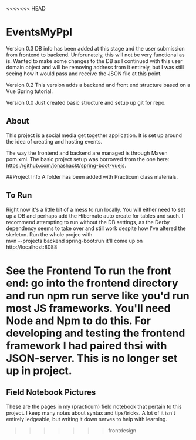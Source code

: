 <<<<<<< HEAD
# EventsMyPpl
Version 0.3
DB info has been added at this stage and the user submission from frontend to backend. Unforunately, this will not be very functional as is. Wanted to make some changes to the DB as I continued with this user domain object and will be removing address from it entirely, but I was still seeing how it would pass and receive the JSON file at this point. 
 
Version 0.2 
This version adds a backend and front end structure based on a Vue Spring tutorial. 

Version 0.0 
Just created basic structure and setup up git for repo.

## About
This project is a social media get together application. It is set up around the idea of creating and hosting events.

The way the frontend and backend are managed is through Maven pom.xml. The basic project setup was borrowed from the one here: https://github.com/jonashackt/spring-boot-vuejs. 

##Project Info
A folder has been added with Practicum class materials. 

## To Run
Right now it's a little bit of a mess to run locally. You will either need to set up a DB and perhaps add the Hibernate auto create for tables and such. I recommend attempting to run without the DB settings, as the Derby dependency seems to take over and still work despite how I've altered the skeleton. Run the whole projec with  
mvn --projects backend spring-boot:run 
it'll come up on http://localhost:8088

See the Frontend
To run the front end: go into the frontend directory and run **npm run serve** like you'd run most JS frameworks. You'll need Node and Npm to do this. For developing and testing the frontend framework I had paired thsi with JSON-server. This is no longer set up in project. 
=======
## Field Notebook Pictures
These are the pages in my (practicum) field notebook that pertain to this project. I keep many notes about syntax and tips/tricks. A lot of it isn't entirely ledgeable, but writing it down serves to help with learning.
 
>>>>>>> frontdesign
